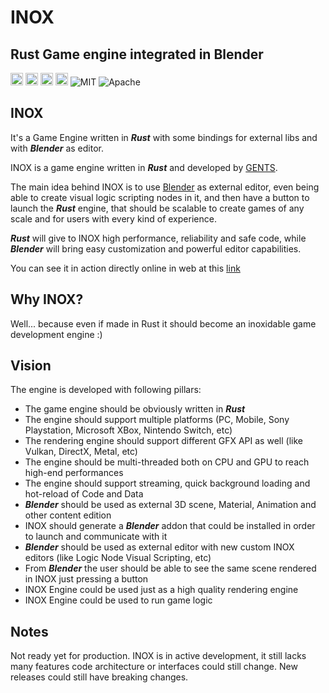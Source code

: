# **INOX** 
## Rust Game engine integrated in Blender

[<img alt="github repository" src="https://img.shields.io/badge/github-gents83/INOX-8da0cb?logo=github" height="20">](https://github.com/gents83/INOX)
[<img alt="github pages" src="https://img.shields.io/badge/Docs-github-brightgreen" height="20">](https://gents83.github.io/INOX/)
[<img alt="github workflow sattus" src="https://img.shields.io/github/workflow/status/gents83/INOX/Deploy%20on%20Github%20Pages?style=plastic" height="20">](https://github.com/gents83/INOX/actions)
[<img alt="github sponsor" src="https://img.shields.io/github/sponsors/gents83?style=plastic" height="20">](https://github.com/sponsors/gents83)
![MIT](https://img.shields.io/badge/license-MIT-blue.svg)
![Apache](https://img.shields.io/badge/license-Apache-blue.svg)

## INOX

It's a Game Engine written in _**Rust**_ with some bindings for external libs and with _**Blender**_ as editor.

INOX is a game engine written in _**Rust**_ and developed by [GENTS](https://twitter.com/gents83). 

The main idea behind INOX is to use [Blender](https://www.blender.org/) as external editor, even being able to create visual logic scripting nodes in it, and then have a button to launch the _**Rust**_ engine, that should be scalable to create games of any scale and for users with every kind of experience.

_**Rust**_ will give to INOX high performance, reliability and safe code, while _**Blender**_ will bring easy customization and powerful editor capabilities.

You can see it in action directly online in web at this [link](https://gents83.github.io/INOX/web/)


## Why INOX?

Well... because even if made in Rust it should become an inoxidable game development engine :)

## Vision

The engine is developed with following pillars:
- The game engine should be obviously written in _**Rust**_
- The engine should support multiple platforms (PC, Mobile, Sony Playstation, Microsoft XBox, Nintendo Switch, etc)
- The rendering engine should support different GFX API as well (like Vulkan, DirectX, Metal, etc)
- The engine should be multi-threaded both on CPU and GPU to reach high-end performances
- The engine should support streaming, quick background loading and hot-reload of Code and Data
- _**Blender**_ should be used as external 3D scene, Material, Animation and other content edition 
- INOX should generate a _**Blender**_ addon that could be installed in order to launch and communicate with it
- _**Blender**_ should be used as external editor with new custom INOX editors (like Logic Node Visual Scripting, etc) 
- From _**Blender**_ the user should be able to see the same scene rendered in INOX just pressing a button
- INOX Engine could be used just as a high quality rendering engine
- INOX Engine could be used to run game logic  

## Notes

Not ready yet for production.
INOX is in active development, it still lacks many features code architecture or interfaces could still change. 
New releases could still have breaking changes.
